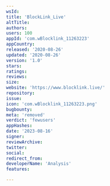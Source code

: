 ```yaml
---
wsId: 
title: 'BlockLink_Live'
altTitle: 
authors: 
users: 100
appId: 'com.wBlocklink_11263223'
appCountry: 
released: '2020-08-26'
updated: '2020-08-26'
version: '1.0'
stars: 
ratings: 
reviews: 
size: 
website: 'https://www.blocklink.live/'
repository: 
issue: 
icon: 'com.wBlocklink_11263223.png'
bugbounty: 
meta: 'removed'
verdict: 'fewusers'
appHashes: 
date: '2023-08-16'
signer: 
reviewArchive: 
twitter: 
social: 
redirect_from: 
developerName: 'Analysis'
features: 

---
```


